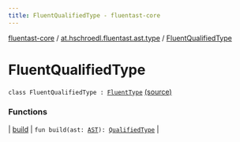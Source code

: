```yaml
---
title: FluentQualifiedType - fluentast-core
---
```


[fluentast-core](../../index.html) / [at.hschroedl.fluentast.ast.type](../index.html) / [FluentQualifiedType](.)

# FluentQualifiedType

`class FluentQualifiedType : `[`FluentType`](../-fluent-type/index.html) [(source)](https://github.com/hschroedl/FluentAST/tree/master/core/src/main/kotlin//at.hschroedl.fluentast/ast/type/Type.kt#L18)

### Functions

| [build](build.html) | `fun build(ast: `[`AST`](https://help.eclipse.org/neon/topic/org.eclipse.jdt.doc.isv/reference/api/org/eclipse/jdt/core/dom/AST.html)`): `[`QualifiedType`](https://help.eclipse.org/neon/topic/org.eclipse.jdt.doc.isv/reference/api/org/eclipse/jdt/core/dom/QualifiedType.html) |

